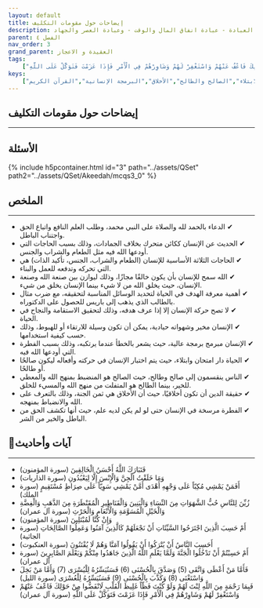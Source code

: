 ```yaml
---
layout: default
title: إيضاحات حول مقومات التكليف
description: العبادة - عبادة انفاق المال والوقت - وعبادة العصر والجهاد
parent: الفصل ٤
nav_order: 3
grand_parent: العقيدة و الاعجاز
tags: 
    ["فَتَبَارَكَ اللَّهُ أَحْسَنُ الْخَالِقِينَ","وَمَا خَلَقْتُ الْجِنَّ وَالْإِنْسَ إِلَّا لِيَعْبُدُونِ","أَفَمَنْ يَمْشِي مُكِبّاً عَلَى وَجْهِهِ أَهْدَى أَمَّنْ يَمْشِي سَوِيّاً عَلَى صِرَاطٍ مُسْتَقِيمٍ","زُيِّنَ لِلنَّاسِ حُبُّ الشَّهَوَاتِ مِنَ النِّسَاءِ وَالْبَنِينَ وَالْقَنَاطِيرِ الْمُقَنْطَرَةِ مِنَ الذَّهَبِ وَالْفِضَّةِ وَالْخَيْلِ الْمُسَوَّمَةِ وَالْأَنْعَامِ وَالْحَرْثِ","وَإِنْ كُنَّا لَمُبْتَلِينَ","أَمْ حَسِبَ الَّذِينَ اجْتَرَحُوا السَّيِّئَاتِ أَنْ نَجْعَلَهُمْ كَالَّذِينَ آمَنُوا وَعَمِلُوا الصَّالِحَاتِ","أَحَسِبَ النَّاسُ أَنْ يُتْرَكُوا أَنْ يَقُولُوا آمَنَّا وَهُمْ لَا يُفْتَنُونَ","أَمْ حَسِبْتُمْ أَنْ تَدْخُلُوا الْجَنَّةَ وَلَمَّا يَعْلَمِ اللَّهُ الَّذِينَ جَاهَدُوا مِنْكُمْ وَيَعْلَمَ الصَّابِرِينَ","فَأَمَّا مَنْ أَعْطَى وَاتَّقَى (5) وَصَدَّقَ بِالْحُسْنَى (6) فَسَنُيَسِّرُهُ لِلْيُسْرَى (7) وَأَمَّا مَنْ بَخِلَ وَاسْتَغْنَى (8) وَكَذَّبَ بِالْحُسْنَى (9) فَسَنُيَسِّرُهُ لِلْعُسْرَى","فَبِمَا رَحْمَةٍ مِنَ اللَّهِ لِنْتَ لَهُمْ وَلَوْ كُنْتَ فَظّاً غَلِيظَ الْقَلْبِ لَانْفَضُّوا مِنْ حَوْلِكَ فَاعْفُ عَنْهُمْ وَاسْتَغْفِرْ لَهُمْ وَشَاوِرْهُمْ فِي الْأَمْرِ فَإِذَا عَزَمْتَ فَتَوَكَّلْ عَلَى اللَّهِ"]
keys:
    ["الفطرة","التكليف","الحاجات الإنسانية","الهدف في الحياة","الحركة الإنسانية","الابتلاء","الصالح والطالح","الأخلاق","البرمجة الإنسانية","القرآن الكريم"]
---
```

## ‏إيضاحات حول مقومات التكليف
***
## الأسئلة 
{% include h5pcontainer.html id="3" path="../assets/QSet" path2="../assets/QSet/Akeedah/mcqs3_0" %}
## الملخص
***
- ‏✔ الدعاء بالحمد لله والصلاة على النبي محمد، وطلب العلم النافع واتباع الحق واجتناب الباطل. 
- ‏✔ الحديث عن الإنسان ككائن متحرك بخلاف الجمادات، وذلك بسبب الحاجات التي أودعها الله فيه مثل الطعام والشراب والجنس. 
- ‏✔ الحاجات الثلاثة الأساسية للإنسان (الطعام والشراب، الجنس، تأكيد الذات) هي التي تحركه وتدفعه للعمل والبناء. 
- ‏✔ الله سمح للإنسان بأن يكون خالقًا مجازًا، وذلك ليوازن بين صنعة الله وصنعة الإنسان، حيث يخلق الله من لا شيء بينما الإنسان يخلق من شيء. 
- ‏✔ أهمية معرفة الهدف في الحياة لتحديد الوسائل المناسبة لتحقيقه، مع ضرب مثال بالطالب الذي يذهب إلى باريس للحصول على الدكتوراه. 
- ‏✔ لا تصح حركة الإنسان إلا إذا عرف هدفه، وذلك لتحقيق الاستقامة والنجاح في الحياة. 
- ‏✔ الإنسان مخير وشهواته حيادية، يمكن أن تكون وسيلة للارتقاء أو للهبوط، وذلك حسب كيفية استخدامها. 
- ‏✔ الإنسان مبرمج برمجة عالية، حيث يشعر بالخطأ عندما يرتكبه، وذلك بسبب الفطرة التي أودعها الله فيه. 
- ‏✔ الحياة دار امتحان وابتلاء، حيث يتم اختبار الإنسان في حركته وأفعاله ليكون صالحًا أو طالحًا. 
- ‏✔ الناس ينقسمون إلى صالح وطالح، حيث الصالح هو المنضبط بمنهج الله والمعطي للخير، بينما الطالح هو المتفلت من منهج الله والمسيء للخلق. 
- ‏✔ حقيقة الدين أن تكون أخلاقيًا، حيث أن الأخلاق هي ثمن الجنة، وذلك بالتعرف على الله والانضباط بمنهجه. 
- ‏✔ الفطرة مرسخة في الإنسان حتى لو لم يكن لديه علم، حيث أنها تكشف الحق من الباطل والخير من الشر. 

## 📜آيات وأحاديث
***
- ‏فَتَبَارَكَ اللَّهُ أَحْسَنُ الْخَالِقِينَ (سورة المؤمنون)
- ‏وَمَا خَلَقْتُ الْجِنَّ وَالْإِنْسَ إِلَّا لِيَعْبُدُونِ (سورة الذاريات)
- ‏أَفَمَنْ يَمْشِي مُكِبّاً عَلَى وَجْهِهِ أَهْدَى أَمَّنْ يَمْشِي سَوِيّاً عَلَى صِرَاطٍ مُسْتَقِيمٍ (سورة الملك)
- ‏زُيِّنَ لِلنَّاسِ حُبُّ الشَّهَوَاتِ مِنَ النِّسَاءِ وَالْبَنِينَ وَالْقَنَاطِيرِ الْمُقَنْطَرَةِ مِنَ الذَّهَبِ وَالْفِضَّةِ وَالْخَيْلِ الْمُسَوَّمَةِ وَالْأَنْعَامِ وَالْحَرْثِ (سورة آل عمران)
- ‏وَإِنْ كُنَّا لَمُبْتَلِينَ (سورة المؤمنون)
- ‏أَمْ حَسِبَ الَّذِينَ اجْتَرَحُوا السَّيِّئَاتِ أَنْ نَجْعَلَهُمْ كَالَّذِينَ آمَنُوا وَعَمِلُوا الصَّالِحَاتِ (سورة الجاثية)
- ‏أَحَسِبَ النَّاسُ أَنْ يُتْرَكُوا أَنْ يَقُولُوا آمَنَّا وَهُمْ لَا يُفْتَنُونَ (سورة العنكبوت)
- ‏أَمْ حَسِبْتُمْ أَنْ تَدْخُلُوا الْجَنَّةَ وَلَمَّا يَعْلَمِ اللَّهُ الَّذِينَ جَاهَدُوا مِنْكُمْ وَيَعْلَمَ الصَّابِرِينَ (سورة آل عمران)
- ‏فَأَمَّا مَنْ أَعْطَى وَاتَّقَى (5) وَصَدَّقَ بِالْحُسْنَى (6) فَسَنُيَسِّرُهُ لِلْيُسْرَى (7) وَأَمَّا مَنْ بَخِلَ وَاسْتَغْنَى (8) وَكَذَّبَ بِالْحُسْنَى (9) فَسَنُيَسِّرُهُ لِلْعُسْرَى (سورة الليل)
- ‏فَبِمَا رَحْمَةٍ مِنَ اللَّهِ لِنْتَ لَهُمْ وَلَوْ كُنْتَ فَظّاً غَلِيظَ الْقَلْبِ لَانْفَضُّوا مِنْ حَوْلِكَ فَاعْفُ عَنْهُمْ وَاسْتَغْفِرْ لَهُمْ وَشَاوِرْهُمْ فِي الْأَمْرِ فَإِذَا عَزَمْتَ فَتَوَكَّلْ عَلَى اللَّهِ (سورة آل عمران)

